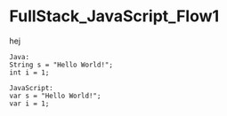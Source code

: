 # FullStack_JavaScript_Flow1
hej

```
Java:
String s = "Hello World!";
int i = 1;

JavaScript:
var s = "Hello World!";
var i = 1;
```
